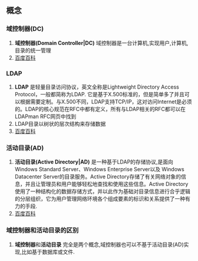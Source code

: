 ## 概念

### 域控制器(DC)
1. **域控制器(Domain Controller|DC)** 域控制器是一台计算机,实现用户,计算机,目录的统一管理
2. [百度百科](https://baike.baidu.com/item/%E5%9F%9F%E6%8E%A7%E5%88%B6%E5%99%A8/8656707)

### LDAP
1. **LDAP** 是轻量目录访问协议，英文全称是Lightweight Directory Access Protocol，一般都简称为LDAP. 它是基于X.500标准的，但是简单多了并且可以根据需要定制。与X.500不同，LDAP支持TCP/IP，这对访问Internet是必须的。LDAP的核心规范在RFC中都有定义，所有与LDAP相关的RFC都可以在LDAPman RFC网页中找到
2. LDAP目录以树状的层次结构来存储数据
3. [百度百科](https://baike.baidu.com/item/LDAP/2875565)

### 活动目录(AD)
1. **活动目录(Active Directory|AD)** 是一种基于LDAP的存储协议,是面向Windows Standard Server、Windows Enterprise Server以及 Windows Datacenter Server的目录服务。Active Directory存储了有关网络对象的信息，并且让管理员和用户能够轻松地查找和使用这些信息。Active Directory使用了一种结构化的数据存储方式，并以此作为基础对目录信息进行合乎逻辑的分层组织，它为用户管理网络环境各个组成要素的标识和关系提供了一种有力的手段.
2. [百度百科](https://baike.baidu.com/item/%E6%B4%BB%E5%8A%A8%E7%9B%AE%E5%BD%95/1765909?fr=aladdin)

### 域控制器和活动目录的区别
1. **域控制器**和**活动目录** 完全是两个概念,域控制器也可以不基于活动目录(AD)实现,比如基于数据库或文件.
